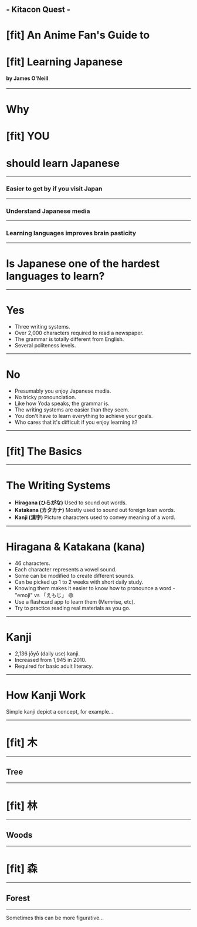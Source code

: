 ## - Kitacon Quest -
# [fit] An Anime Fan's Guide to
# [fit] Learning Japanese

#### by James O'Neill

---

# Why
# [fit] YOU
# should learn Japanese

---

### Easier to get by if you visit Japan

---

### Understand Japanese media

---

### Learning languages improves brain pasticity


---

# Is Japanese one of the hardest languages to learn?

---

# Yes

- Three writing systems.
- Over 2,000 characters required to read a newspaper.
- The grammar is totally different from English.
- Several politeness levels.

---

# No

- Presumably you enjoy Japanese media.
- No tricky pronounciation.
- Like how Yoda speaks, the grammar is.
- The writing systems are easier than they seem.
- You don't have to learn everything to achieve your goals.
- Who cares that it's difficult if you enjoy learning it?

---

# [fit] The Basics

---

# The Writing Systems

- **Hiragana (ひらがな)** Used to sound out words.　
- **Katakana (カタカナ)** Mostly used to sound out foreign loan words.
- **Kanji (漢字)** Picture characters used to convey meaning of a word.

---

# Hiragana & Katakana (kana)

- 46 characters.
- Each character represents a vowel sound.
- Some can be modified to create different sounds.
- Can be picked up 1 to 2 weeks with short daily study.
- Knowing them makes it easier to know how to pronounce a word - "emoji" vs 「えもじ」 😄
- Use a flashcard app to learn them (Memrise, etc).
- Try to practice reading real materials as you go.

---

# Kanji

- 2,136 jōyō (daily use) kanji.
- Increased from 1,945 in 2010.
- Required for basic adult literacy.

---

# How Kanji Work
Simple kanji depict a concept, for example...

---

# [fit] 木

---

## Tree

---

# [fit] 林

---

## Woods

---

# [fit] 森

---

## Forest

---

Sometimes this can be more figurative...
